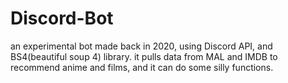 # Discord-Bot
an experimental bot made back in 2020, using Discord API, and BS4(beautiful soup 4) library.
it pulls data from MAL and IMDB to recommend anime and films, and it can do some silly functions. 
